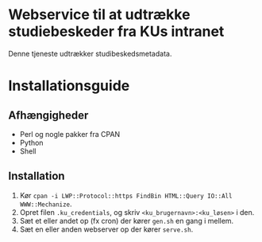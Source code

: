 # Webservice til at udtrække studiebeskeder fra KUs intranet

Denne tjeneste udtrækker studibeskedsmetadata.


# Installationsguide

## Afhængigheder

* Perl og nogle pakker fra CPAN
* Python
* Shell


## Installation

1. Kør `cpan -i LWP::Protocol::https FindBin HTML::Query IO::All WWW::Mechanize`.
2. Opret filen `.ku_credentials`, og skriv `<ku_brugernavn>:<ku_løsen>` i den.
3. Sæt et eller andet op (fx cron) der kører `gen.sh` en gang i mellem.
4. Sæt en eller anden webserver op der kører `serve.sh`.
